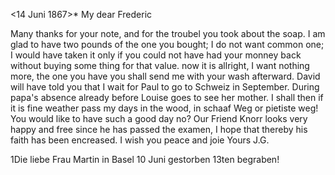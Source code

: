  <14 Juni 1867>*
My dear Frederic

Many thanks for your note, and for the troubel you took about the soap. I am glad to have two pounds of the one you bought; I do not want common one; I would have taken it only if you could not have had your monney back without buying some thing for that value. now it is allright, I want nothing more, the one you have you shall send me with your wash afterward. David will have told you that I wait for Paul to go to Schweiz in September. During papa's absence already before Louise goes to see her mother. I shall then if it is fine weather pass my days in the wood, in schaaf Weg or pietiste weg! You would like to have such a good day no? Our Friend Knorr looks very happy and free since he has passed the examen, I hope that thereby his faith has been encreased. I wish you peace and joie  Yours J.G.

1Die liebe Frau Martin in Basel 10 Juni gestorben 13ten begraben! 